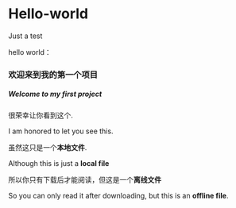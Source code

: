 # Hello-world
Just a test
<p>
hello world：
<h3>欢迎来到我的第一个项目</h3>
<h5>Welcome to my first project</h5>
<p>很荣幸让你看到这个.</p>
I am honored to let you see this.
<p>
<p>虽然这只是一个<strong>本地文件</strong>.</p>
Although this is just a <strong>local file</strong>
<p>
<p>所以你只有下载后才能阅读，但这是一个<strong>离线文件</strong></p>
So you can only read it after downloading, but this is an <strong>offline file</strong>.
